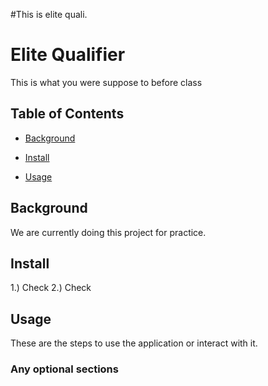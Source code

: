 #This is elite quali.

# Elite Qualifier

This is what you were suppose to before class

## Table of Contents

- [Background](#background)

- [Install](#install)

- [Usage](#usage)

## Background

We are currently doing this project for practice.

## Install

1.) Check 
2.) Check

## Usage

These are the steps to use the application or interact with it.

### Any optional sections


